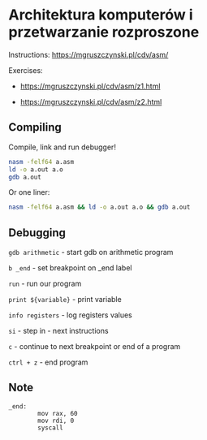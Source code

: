 # Architektura komputerów i przetwarzanie rozproszone

Instructions: https://mgruszczynski.pl/cdv/asm/

Exercises:

- https://mgruszczynski.pl/cdv/asm/z1.html

- https://mgruszczynski.pl/cdv/asm/z2.html

## Compiling

Compile, link and run debugger!

```bash
nasm -felf64 a.asm
ld -o a.out a.o
gdb a.out
```

Or one liner:

```bash
nasm -felf64 a.asm && ld -o a.out a.o && gdb a.out
```

## Debugging

`gdb arithmetic` - start gdb on arithmetic program

`b _end` - set breakpoint on \_end label

`run` - run our program

`print ${variable}` - print variable

`info registers` - log registers values

`si` - step in - next instructions

`c` - continue to next breakpoint or end of a program

`ctrl + z` - end program

## Note
```
_end:
        mov rax, 60
        mov rdi, 0
        syscall
```


